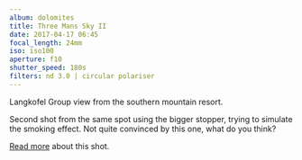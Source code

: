 ```yaml
---
album: dolomites
title: Three Mans Sky II
date: 2017-04-17 06:45
focal_length: 24mm
iso: iso100
aperture: f10
shutter_speed: 180s
filters: nd 3.0 | circular polariser
---
```


Langkofel Group view from the southern mountain resort.

Second shot from the same spot using the bigger stopper, trying to simulate the smoking effect. Not quite convinced by this one, what do you think?

[Read more](<{% link shutterbug/blog/_posts/2017-06-21-dolomites-photography-sunrise-langkofel.md %}>) about this shot.
